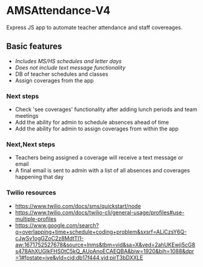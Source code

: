 # AMSAttendance-V4
Express JS app to automate teacher attendance and staff covereages.

## Basic features
- *Includes MS/HS schedules and letter days*
- *Does not include text message functionality*
- DB of teacher schedules and classes
- Assign coverages from the app

### Next steps
- Check 'see coverages' functionality after adding lunch periods and team meetings
- Add the ability for admin to schedule absences ahead of time
- Add the ability for admin to assign coverages from within the app

### Next,Next steps
- Teachers being assigned a coverage will receive a text message or email
- A final email is sent to admin with a list of all absences and coverages happening that day

### Twilio resources
- https://www.twilio.com/docs/sms/quickstart/node
- https://www.twilio.com/docs/twilio-cli/general-usage/profiles#use-multiple-profiles
- https://www.google.com/search?q=overlapping+time+schedule+coding+problem&sxsrf=ALiCzsY6Q-cJwSv1ogGZoC2z8MdtTI1-aw:1671752527678&source=lnms&tbm=vid&sa=X&ved=2ahUKEwji5cG8s478AhXUGlkFHS0tC5kQ_AUoAnoECAEQBA&biw=1920&bih=1088&dpr=1#fpstate=ive&vld=cid:db17f444,vid:pirT3bDXXLE
